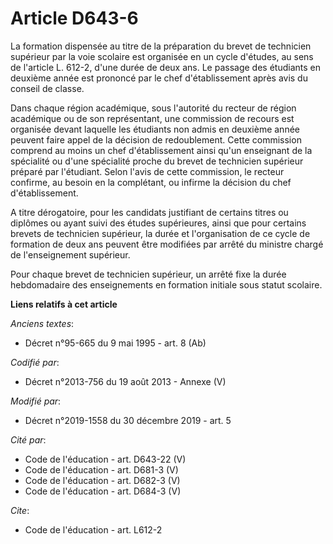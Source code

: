 # Article D643-6

La formation dispensée au titre de la préparation du brevet de technicien supérieur par la voie scolaire est organisée en un
cycle d'études, au sens de l'article L. 612-2, d'une durée de deux ans. Le passage des étudiants en deuxième année est
prononcé par le chef d'établissement après avis du conseil de classe.

Dans chaque région académique, sous l'autorité du recteur de région académique ou de son représentant, une commission de
recours est organisée devant laquelle les étudiants non admis en deuxième année peuvent faire appel de la décision de
redoublement. Cette commission comprend au moins un chef d'établissement ainsi qu'un enseignant de la spécialité ou d'une
spécialité proche du brevet de technicien supérieur préparé par l'étudiant. Selon l'avis de cette commission, le recteur
confirme, au besoin en la complétant, ou infirme la décision du chef d'établissement.

A titre dérogatoire, pour les candidats justifiant de certains titres ou diplômes ou ayant suivi des études supérieures,
ainsi que pour certains brevets de technicien supérieur, la durée et l'organisation de ce cycle de formation de deux ans
peuvent être modifiées par arrêté du ministre chargé de l'enseignement supérieur.

Pour chaque brevet de technicien supérieur, un arrêté fixe la durée hebdomadaire des enseignements en formation initiale sous
statut scolaire.

**Liens relatifs à cet article**

_Anciens textes_:

  - Décret n°95-665 du 9 mai 1995 - art. 8 (Ab)

_Codifié par_:

  - Décret n°2013-756 du 19 août 2013 -  Annexe (V)

_Modifié par_:

  - Décret n°2019-1558 du 30 décembre 2019 - art. 5

_Cité par_:

  - Code de l'éducation - art. D643-22 (V)
  - Code de l'éducation - art. D681-3 (V)
  - Code de l'éducation - art. D682-3 (V)
  - Code de l'éducation - art. D684-3 (V)

_Cite_:

  - Code de l'éducation - art. L612-2
